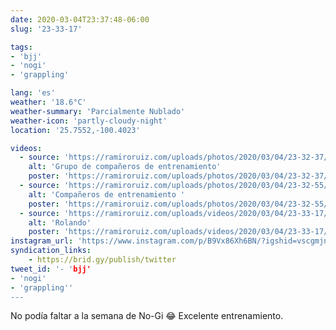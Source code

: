 ```yaml
---
date: 2020-03-04T23:37:48-06:00
slug: '23-33-17'

tags:
- 'bjj'
- 'nogi'
- 'grappling'

lang: 'es'
weather: '18.6°C'
weather-summary: 'Parcialmente Nublado'
weather-icon: 'partly-cloudy-night'
location: '25.7552,-100.4023'

videos:
  - source: 'https://ramiroruiz.com/uploads/photos/2020/03/04/23-32-37/grupo-de-compa%C3%B1eros-de-entrenamiento.jpg'
    alt: 'Grupo de compañeros de entrenamiento'
    poster: 'https://ramiroruiz.com/uploads/photos/2020/03/04/23-32-37/poster.'
  - source: 'https://ramiroruiz.com/uploads/photos/2020/03/04/23-32-55/compa%C3%B1eros-de-entrenamiento-.jpg'
    alt: 'Compañeros de entrenamiento '
    poster: 'https://ramiroruiz.com/uploads/photos/2020/03/04/23-32-55/poster.'
  - source: 'https://ramiroruiz.com/uploads/videos/2020/03/04/23-33-17/rolando.mp4'
    alt: 'Rolando'
    poster: 'https://ramiroruiz.com/uploads/videos/2020/03/04/23-33-17/poster.jpg'
instagram_url: 'https://www.instagram.com/p/B9Vx86Xh6BN/?igshid=vscgmjny51hd'
syndication_links:
    - https://brid.gy/publish/twitter
tweet_id: '- 'bjj'
- 'nogi'
- 'grappling''
---
```

No podía faltar a la semana de No-Gi 😂
Excelente entrenamiento. 

  
